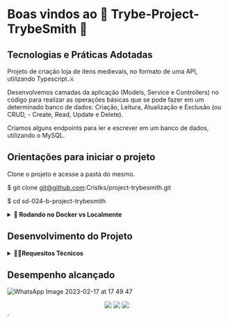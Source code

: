 
# Boas vindos ao 🏰 Trybe-Project-TrybeSmith  🏰






## Tecnologias e Práticas Adotadas
  
 Projeto de   criação loja de itens medievais, no formato de uma API, utilizando Typescript.⚔️

Desenvolvemos camadas da aplicação (Models, Service e Controllers) no  código para realizar as operações básicas que se pode fazer em um determinado banco de dados: Criação, Leitura, Atualização e Exclusão (ou CRUD, - Create, Read, Update e Delete).

Criamos alguns endpoints para ler e escrever em um banco de dados, utilizando o MySQL.

  


## Orientações para iniciar o projeto

Clone o projeto e acesse a pasta do mesmo.

$ git clone git@github.com:Cristks/project-trybesmith.git

$ cd sd-024-b-project-trybesmith

<details>
  <summary><strong>🐋 Rodando no Docker vs Localmente</strong></summary><br />

  <details>
  <summary>Com Docker</summary>

  ```bash
  # Criar container
  $ docker-compose up -d

  # Abrir terminal interativo do container
  $ docker exec -it trybesmith bash

  # Instalar as dependências
  $ npm install

  # Iniciar o projeto
  $ npm start
  ```
</details>

<details>
  <summary>Sem Docker</summary>

  ```bash
  # Instalar as dependências
  $ npm install

  # Iniciar o projeto
  $ npm start
  ```
</details>
  </details>
  
  ## Desenvolvimento do Projeto
  
 <details>
    <summary><strong>👨‍💻Requesitos Técnicos</strong></summary><br />


  
  <details>
<summary><red>Requesitos obrigatórios<red></summary><br />  
  

✅ 1. Crie um endpoint para o cadastro de produtos.

✅ 2. Crie um endpoint para a listagem de produtos.

✅ 3. Crie um endpoint para o cadastro de pessoas usuárias

✅ 4. Crie um endpoint para listar todos os pedidos

✅ 5. Crie um endpoint para o login de pessoas usuárias
    </details>
  
<details>
  
<summary>Requesitos Bônus</summary><br /> 

✅ 6. Crie as validações dos produtos

✅ 7. Crie as validações para as pessoas usuárias

   8. Crie um endpoint para o cadastro de um pedido

  </details>
  </details>
 
  
  ## Desempenho alcançado
  
![WhatsApp Image 2023-02-17 at 17 49 47](https://user-images.githubusercontent.com/106772807/219791034-94e1f2eb-69ab-40f1-89ca-2cffc9c0c5a9.jpeg)


  

<div align="center" margin="50px">
	  <a href = "mailto:cristiane@samaan.com.br"><img src="https://img.shields.io/badge/-Gmail-%23333?style=for-the-badge&logo=gmail&logoColor=white" target="_white"></a>
    <a href="https://www.linkedin.com/in/cristiane-kizelevicius-samaan/" target="_blank"><img src="https://img.shields.io/badge/-LinkedIn-%230077B5?style=for-the-badge&logo=linkedin&logoColor=white" target="_blank"></a>
	<a href="https://github.com/Cristks" target="_blank"><img src="https://img.shields.io/badge/-GitHub-%23333?style=for-the-badge&logo=github&logoColor=white" target="_blank"></a>
</div>
.

